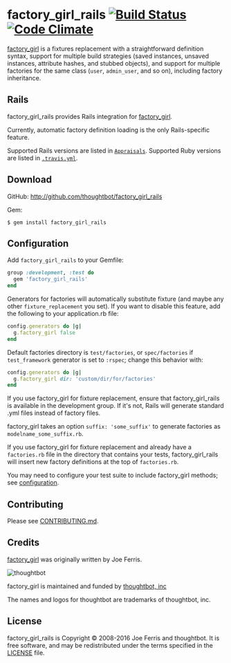 # factory_girl_rails [![Build Status][ci-image]][ci] [![Code Climate][grade-image]][grade]

[factory_girl][fg] is a fixtures replacement with a straightforward definition
syntax, support for multiple build strategies (saved instances, unsaved
instances, attribute hashes, and stubbed objects), and support for multiple
factories for the same class (`user`, `admin_user`, and so on), including factory
inheritance.

## Rails

factory_girl_rails provides Rails integration for [factory_girl][fg].

Currently, automatic factory definition loading is the only Rails-specific feature.

Supported Rails versions are listed in [`Appraisals`](Appraisals). Supported
Ruby versions are listed in [`.travis.yml`](.travis.yml).

## Download

GitHub: http://github.com/thoughtbot/factory_girl_rails

Gem:

    $ gem install factory_girl_rails

## Configuration

Add `factory_girl_rails` to your Gemfile:

```ruby
group :development, :test do
  gem 'factory_girl_rails'
end
```

Generators for factories will automatically substitute fixture (and maybe any other
`fixture_replacement` you set). If you want to disable this feature, add the
following to your application.rb file:

```ruby
config.generators do |g|
  g.factory_girl false
end
```

Default factories directory is `test/factories`, or `spec/factories` if
`test_framework` generator is set to `:rspec`; change this behavior with:

```ruby
config.generators do |g|
  g.factory_girl dir: 'custom/dir/for/factories'
end
```

If you use factory_girl for fixture replacement, ensure that
factory_girl_rails is available in the development group. If it's not, Rails
will generate standard .yml files instead of factory files.

factory_girl takes an option `suffix: 'some_suffix'` to generate factories as
`modelname_some_suffix.rb`.

If you use factory_girl for fixture replacement and already have a
`factories.rb` file in the directory that contains your tests,
factory_girl_rails will insert new factory definitions at the top of
`factories.rb`.

You may need to configure your test suite to include factory_girl methods; see
[configuration](https://github.com/thoughtbot/factory_girl/blob/master/GETTING_STARTED.md#configure-your-test-suite).

## Contributing

Please see [CONTRIBUTING.md](CONTRIBUTING.md).

## Credits

[factory_girl][fg] was originally written by Joe Ferris.

![thoughtbot](http://thoughtbot.com/images/tm/logo.png)

factory_girl is maintained and funded by [thoughtbot, inc](http://thoughtbot.com/community)

The names and logos for thoughtbot are trademarks of thoughtbot, inc.

## License

factory_girl_rails is Copyright © 2008-2016 Joe Ferris and thoughtbot. It is free
software, and may be redistributed under the terms specified in the
[LICENSE](LICENSE) file.

[fg]: https://github.com/thoughtbot/factory_girl
[ci]: http://travis-ci.org/thoughtbot/factory_girl_rails?branch=master
[ci-image]: https://secure.travis-ci.org/thoughtbot/factory_girl_rails.png
[grade]: https://codeclimate.com/github/thoughtbot/factory_girl_rails
[grade-image]: https://codeclimate.com/github/thoughtbot/factory_girl_rails.png
